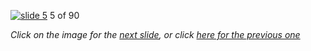 [![slide 5](https://dl.dropboxusercontent.com/u/2977490/presentations/cookbook/img5.jpg)](06.md)
5 of 90

_Click on the image for the [next slide](06.md), or click [here for the previous one](04.md)_